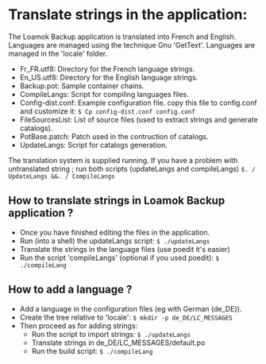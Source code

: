 # Translate strings in the application: #

The Loamok Backup application is translated into French and English.
Languages are managed using the technique Gnu 'GetText'.
Languages are managed in the 'locale' folder.

* Fr_FR.utf8: Directory for the French language strings.
* En_US.utf8: Directory for the English language strings.
* Backup.pot: Sample container chains.
* CompileLangs: Script for compiling languages files.
* Config-dist.conf: Example configuration file.
     copy this file to config.conf and customize it:
     ```$ Cp config-dist.conf config.conf```
* FileSourcesList: List of source files (used to extract strings and generate catalogs).
* PotBase.patch: Patch used in the contruction of catalogs.
* UpdateLangs: Script for catalogs generation.

The translation system is supplied running.
If you have a problem with untranslated string ; run both scripts (updateLangs and compileLangs)
```$. / UpdateLangs &&. / CompileLangs ```

##  How to translate strings in Loamok Backup application ? ##

* Once you have finished editing the files in the application.
* Run (into a shell) the updateLangs script:
    ```$ ./updateLangs```
* Translate the strings in the language files (use poedit it's easier)
*  Run the script 'compileLangs' (optional if you used poedit):
    ```$ ./compileLang```

##  How to add a language ? ##

* Add a language in the configuration files (eg with German (de_DE)).
* Create the tree relative to 'locale':
    ```$ mkdir -p de_DE/LC_MESSAGES```
* Then proceed as for adding strings: 
    * Run the script to import strings:
        ```$ ./updateLangs```
    * Translate strings in de_DE/LC_MESSAGES/default.po
    * Run the build script:
        ```$ ./compileLang```